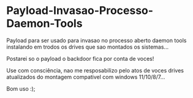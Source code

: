 # Payload-Invasao-Processo-Daemon-Tools

Payload para ser usado para invasao no processo aberto daemon tools instalando em trodos os drives que sao montados os sistemas...


Postarei so o payload o backdoor fica por conta de voces!


Use com consciência, nao me resposabilizo pelo atos de voces drives atualizados do montagem compativel com windows 11/10/8/7...


Bom uso :);
